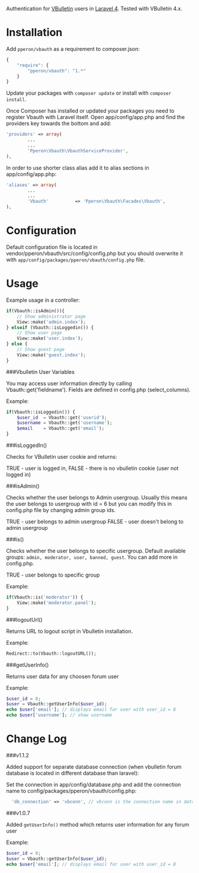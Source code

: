 Authentication for [VBulletin](http://www.vbulletin.com) users in [Laravel 4](http://laravel.com/). Tested with VBulletin 4.x.

Installation
============
 
Add `pperon/vbauth` as a requirement to composer.json:

```javascript
{
    "require": {
        "pperon/vbauth": "1.*"
    }
}
```

Update your packages with `composer update` or install with `composer install`.

Once Composer has installed or updated your packages you need to register Vbauth with Laravel itself. Open app/config/app.php and find the providers key towards the bottom and add:

```php
'providers' => array(
		...
		...
		'Pperon\Vbauth\VbauthServiceProvider',
),
```

In order to use shorter class alias add it to alias sections in app/config/app.php:

```php
'aliases' => array(
		...
		...
		'Vbauth'		  => 'Pperon\Vbauth\Facades\Vbauth',
),
```

Configuration
=============

Default configuration file is located in vendor/pperon/vbauth/src/config/config.php but you should overwrite it with `app/config/packages/pperon/vbauth/config.php` file.


Usage
=====

Example usage in a controller:

```php
if(Vbauth::isAdmin()){
	// Show administrator page
	View::make('admin.index');
} elseif (Vbauth::isLoggedin()) {
	// Show user page
	View::make('user.index');	
} else {
	// Show guest page
	View::make('guest.index');
}
```

###Vbulletin User Variables

You may access user information directly by calling Vbauth::get('fieldname'). Fields are defined in config.php (select_columns).

Example:
```php
if(Vbauth::isLoggedin()) {
    $user_id  = Vbauth::get('userid');
    $username = Vbauth::get('username');
    $email    = Vbauth::get('email');
}

```

###isLoggedIn()

Checks for VBulletin user cookie and returns:

TRUE - user is logged in,
FALSE - there is no vbulletin cookie (user not logged in)


###isAdmin()

Checks whether the user belongs to Admin usergroup. Usually this means the user belongs to usergroup with id = 6 but you can modify this in config.php file by changing admin group ids.

TRUE - user belongs to admin usergroup
FALSE - user doesn't belong to admin usergroup

###is()

Checks whether the user belongs to specific usergroup. Default available groups: `admin, moderator, user, banned, guest`.  You can add more in config.php.

TRUE - user belongs to specific group

Example:
```php
if(Vbauth::is('moderator')) {
    View::make('moderator.panel');
}
```

###logoutUrl()

Returns URL to logout script in Vbulletin installation.

Example:
```php
Redirect::to(Vbauth::logoutURL());
```

###getUserInfo()

Returns user data for any choosen forum user

Example:
```php
$user_id = 8;
$user = Vbauth::getUserInfo($user_id);
echo $user['email']; // displays email for user with user_id = 8
echo $user['username']; // show username
```


Change Log
==========

###v1.1.2

Added support for separate database connection (when vbulletin forum database is
located in different database than laravel):

Set the connection in app/config/database.php and add the connection name to 
config/packages/pperon/vbauth/config.php:
```php
  'db_connection' => 'vbconn', // vbconn is the connection name in database.php
```

###v1.0.7

Added `getUserInfo()` method which returns user information for any forum user

Example:
```php
$user_id = 8;
$user = Vbauth::getUserInfo($user_id);
echo $user['email']; // displays email for user with user_id = 8
```